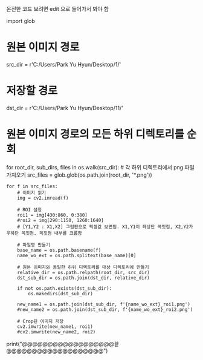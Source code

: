 온전한 코드 보려면 edit 으로 들어가서 봐야 함

import glob

# 원본 이미지 경로
src_dir = r'C:/Users/Park Yu Hyun/Desktop/1/'
# 저장할 경로
dst_dir = r'C:/Users/Park Yu Hyun/Desktop/11/'

# 원본 이미지 경로의 모든 하위 디렉토리를 순회
for root_dir, sub_dirs, files in os.walk(src_dir):
    # 각 하위 디렉토리에서 png 파일 가져오기
    src_files = glob.glob(os.path.join(root_dir, '*.png'))

    for f in src_files:
        # 이미지 읽기
        img = cv2.imread(f)

        # ROI 설정
        roi1 = img[430:860, 0:380]
        #roi2 = img[290:1150, 1260:1640]
        # [Y1,Y2 : X1,X2] 그림판으로 픽셀값 보면됨. X1,Y1이 좌상단 꼭짓점, X2,Y2가 우하단 꼭짓점. 꼭짓점 내부를 크롭함

        # 파일명 만들기
        base_name = os.path.basename(f)
        name_wo_ext = os.path.splitext(base_name)[0]

        # 원본 이미지와 동일한 하위 디렉토리를 대상 디렉토리에 만들기
        relative_dir = os.path.relpath(root_dir, src_dir)
        dst_sub_dir = os.path.join(dst_dir, relative_dir)

        if not os.path.exists(dst_sub_dir):
            os.makedirs(dst_sub_dir)

        new_name1 = os.path.join(dst_sub_dir, f'{name_wo_ext}_roi1.png')
        #new_name2 = os.path.join(dst_sub_dir, f'{name_wo_ext}_roi2.png')

        # Crop된 이미지 저장
        cv2.imwrite(new_name1, roi1)
        #cv2.imwrite(new_name2, roi2)

print("@@@@@@@@@@@@@@@@@@끝@@@@@@@@@@@@@@@@@@@")
